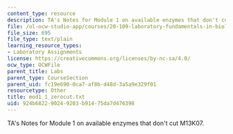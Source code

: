 ```yaml
---
content_type: resource
description: TA's Notes for Module 1 on available enzymes that don't cut M13K07.
file: /ol-ocw-studio-app/courses/20-109-laboratory-fundamentals-in-biological-engineering-fall-2007/924b682290249203b91475da7d476398_mod1_1_zerocut.txt
file_size: 695
file_type: text/plain
learning_resource_types:
- Laboratory Assignments
license: https://creativecommons.org/licenses/by-nc-sa/4.0/
ocw_type: OCWFile
parent_title: Labs
parent_type: CourseSection
parent_uid: fc19e690-0ca7-af8b-d48d-3a5a9e329f01
resourcetype: Other
title: mod1_1_zerocut.txt
uid: 924b6822-9024-9203-b914-75da7d476398
---
```

TA's Notes for Module 1 on available enzymes that don't cut M13K07.